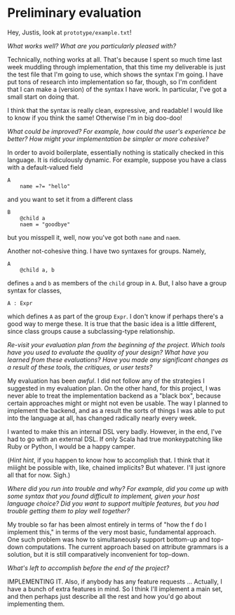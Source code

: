# Preliminary evaluation

Hey, Justis, look at `prototype/example.txt`!

_What works well? What are you particularly pleased with?_

Technically, nothing works at all. That's because I spent so much time last week muddling through implementation,
that this time my deliverable is just the test file that I'm going to use, which shows the syntax I'm going.
I have put tons of research into implementation so far, though, so I'm confident that I can
make a (version) of the syntax I have work. In particular, I've got a small start on doing that.

I think that the syntax is really clean, expressive, and readable! I would like to know if you think the same!
Otherwise I'm in big doo-doo!

_What could be improved? For example, how could the user's experience be better? How might your implementation be simpler or more cohesive?_

In order to avoid boilerplate, essentially nothing is statically checked in this language.
It is ridiculously dynamic.
For example, suppose you have a class with a default-valued field

    A
        name =?= "hello"

and you want to set it from a different class

    B
        @child a
        naem = "goodbye"

but you misspell it, well, now you've got both `name` and `naem`.

Another not-cohesive thing. I have two syntaxes for groups. Namely,

    A
        @child a, b

defines `a` and `b` as members of the `child` group in `A`.
But, I also have a group syntax for classes,

    A : Expr

which defines `A` as part of the group `Expr`. I don't know if perhaps
there's a good way to merge these. It is true that the basic idea is a little different,
since class groups cause a subclassing-type relationship.

_Re-visit your evaluation plan from the beginning of the project. Which tools have you used to evaluate the quality of your design? What have you learned from these evaluations? Have you made any significant changes as a result of these tools, the critiques, or user tests?_

My evaluation has been _awful_. I did not follow any of the strategies I suggested in my evaluation plan.
On the other hand, for this project, I was never able to treat the implementation backend as a "black box",
because certain approaches might or might not even be usable. The way I planned to implement the backend,
and as a result the sorts of things I was able to put into the language at all, has changed radically
nearly every week.

I wanted to make this an internal DSL very badly. However, in the end, I've had to go with an external DSL.
If only Scala had true monkeypatching like Ruby or Python, I would be a happy camper.

(_Hint hint_, if you happen to know how to accomplish that. I think that it miiight be possible with, like,
 chained implicits? But whatever. I'll just ignore all that for now. Sigh.)

_Where did you run into trouble and why? For example, did you come up with some syntax that you found difficult to implement, given your host language choice? Did you want to support multiple features, but you had trouble getting them to play well together?_

My trouble so far has been almost entirely in terms of "how the f do I implement this," in terms of the very
most basic, fundamental approach. One such problem was how to simultaneously support bottom-up and top-down computations.
The current approach based on attribute grammars is a solution, but it is still comparatively inconvenient for
top-down.

_What's left to accomplish before the end of the project?_

IMPLEMENTING IT. Also, if anybody has any feature requests ...
Actually, I have a bunch of extra features in mind. So I think I'll implement a main set,
and then perhaps just describe all the rest and how you'd go about implementing them.




